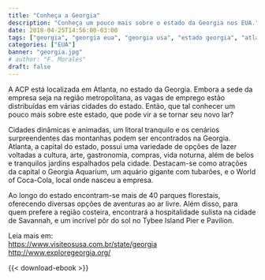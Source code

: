 ```yaml
---
title: "Conheça a Georgia"
description: "Conheça um pouco mais sobre o estado da Georgia nos EUA."
date: 2018-04-25T14:56:00-03:00
tags: ["georgia", "georgia eua", "georgia usa", "estado georgia", "atlanta", "enfermagem na georgia", "enfermeios na georgia", "enfermagem em atlanta", "enfermeios em atlanta", "home care georgia", "home care atlanta", "assistencia domiciliar", "georgia nursing jobs"]
categories: ["EUA"]
banner: "georgia.jpg"
# author: "F. Morales"
draft: false
---
```


A ACP está localizada em Atlanta, no estado da Georgia. Embora a sede da empresa seja na região metropolitana, as vagas de emprego estão distribuídas em várias cidades do estado.
Então, que tal conhecer um pouco mais sobre este estado, que pode vir a se tornar seu novo lar?

Cidades dinâmicas e animadas, um litoral tranquilo e os cenários surpreendentes das montanhas podem ser encontrados na Georgia. Atlanta, a capital do estado, possui uma variedade de opções de lazer voltadas a cultura, arte, gastronomia, compras, vida noturna, além de belos e tranquilos jardins espalhados pela cidade. Destacam-se como atrações da capital o Georgia Aquarium, um aquário gigante com tubarões, e o World of Coca-Cola, local onde nasceu a empresa.

Ao longo do estado encontram-se mais de 40 parques florestais, oferecendo diversas opções de aventuras ao ar livre. Além disso, para quem prefere a região costeira, encontrará a hospitalidade sulista na cidade de Savannah, e um incrível pôr do sol no Tybee Island Pier e Pavilion.

Leia mais em:  
<https://www.visiteosusa.com.br/state/georgia>  
<http://www.exploregeorgia.org/>

{{< download-ebook >}}
